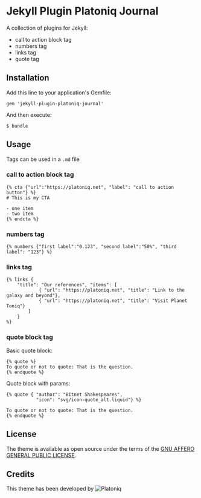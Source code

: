 Jekyll Plugin Platoniq Journal
==============================

A collection of plugins for Jekyll:

- call to action block tag
- numbers tag
- links tag
- quote tag

## Installation

Add this line to your application's Gemfile:

    gem 'jekyll-plugin-platoniq-journal'

And then execute:

    $ bundle

## Usage

Tags can be used in a `.md` file

### call to action block tag

```
{% cta {"url":"https://platoniq.net", "label": "call to action button"} %}
# This is my CTA

- one item
- two item
{% endcta %}
```

### numbers tag

```
{% numbers {"first label":"0.123", "second label":"50%", "third label": "123"} %}
```

### links tag

```
{% links {
    "title": "Our references", "items": [
            { "url": "https://platoniq.net", "title": "Link to the galaxy and beyond"},
            { "url": "https://platoniq.net", "title": "Visit Planet Toniq"}
        ]
    }
%}
```

### quote block tag

Basic quote block:

```liquid
{% quote %}
To quote or not to quote: That is the question.
{% endquote %}
```

Quote block with params:

```liquid
{% quote { "author": "Bitnet Shakespeares", 
           "icon": "svg/icon-quote_alt.liquid"} %}

To quote or not to quote: That is the question.
{% endquote %}
```

## License

The theme is available as open source under the terms of the [GNU AFFERO GENERAL PUBLIC LICENSE](https://opensource.org/licenses/AGPL-3.0).

## Credits

This theme has been developed by ![Platoniq](https://avatars.githubusercontent.com/u/31537393?s=200&v=4)
